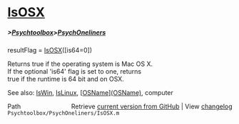 # [IsOSX](IsOSX)
##### >[Psychtoolbox](Psychtoolbox)>[PsychOneliners](PsychOneliners)

resultFlag = [IsOSX](IsOSX)([is64=0])  
  
Returns true if the operating system is Mac OS X.  
If the optional 'is64' flag is set to one, returns  
true if the runtime is 64 bit and on OSX.  
  
See also: [IsWin](IsWin), [IsLinux](IsLinux), [[OSName](OSName)][(OSName)]((OSName)), computer  




<div class="code_header" style="text-align:right;">
  <span style="float:left;">Path&nbsp;&nbsp;</span> <span class="counter">Retrieve <a href=
  "https://raw.github.com/Psychtoolbox-3/Psychtoolbox-3/beta/Psychtoolbox/PsychOneliners/IsOSX.m">current version from GitHub</a> | View <a href=
  "https://github.com/Psychtoolbox-3/Psychtoolbox-3/commits/beta/Psychtoolbox/PsychOneliners/IsOSX.m">changelog</a></span>
</div>
<div class="code">
  <code>Psychtoolbox/PsychOneliners/IsOSX.m</code>
</div>

